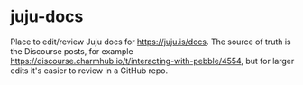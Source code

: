 # juju-docs

Place to edit/review Juju docs for https://juju.is/docs. The source of truth is the Discourse posts, for example https://discourse.charmhub.io/t/interacting-with-pebble/4554, but for larger edits it's easier to review in a GitHub repo.
